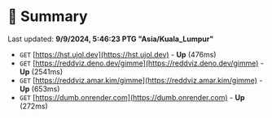 # 📖 Summary
Last updated: **9/9/2024, 5:46:23 PTG "Asia/Kuala_Lumpur"**

- `GET` [https://hst.ujol.dev](https://hst.ujol.dev) - **Up** (476ms)
- `GET` [https://reddviz.deno.dev/gimme](https://reddviz.deno.dev/gimme) - **Up** (2541ms)
- `GET` [https://reddviz.amar.kim/gimme](https://reddviz.amar.kim/gimme) - **Up** (653ms)
- `GET` [https://dumb.onrender.com](https://dumb.onrender.com) - **Up** (272ms)
